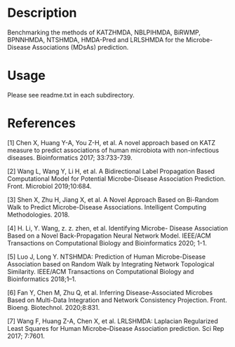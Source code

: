 # Description

Benchmarking the methods of KATZHMDA, NBLPIHMDA, BiRWMP, BPNNHMDA, NTSHMDA, HMDA-Pred and LRLSHMDA for the Microbe-Disease Associations (MDsAs) prediction.


# Usage
Please see readme.txt in each subdirectory.

# References
[1] Chen X, Huang Y-A, You Z-H, et al. A novel approach based on KATZ measure to predict associations of human microbiota with non-infectious diseases. Bioinformatics 2017; 33:733-739.

[2] Wang L, Wang Y, Li H, et al. A Bidirectional Label Propagation Based Computational Model for Potential Microbe-Disease Association Prediction. Front. Microbiol 2019;10:684.

[3] Shen X, Zhu H, Jiang X, et al. A Novel Approach Based on Bi-Random Walk to Predict Microbe-Disease Associations. Intelligent Computing Methodologies. 2018.

[4] H. Li, Y. Wang, z. z. zhen, et al. Identifying Microbe- Disease Association Based on a Novel Back-Propagation Neural Network Model. IEEE/ACM Transactions on Computational Biology and Bioinformatics 2020; 1-1.

[5] Luo J, Long Y. NTSHMDA: Prediction of Human Microbe-Disease Association based on Random Walk by Integrating Network Topological Similarity. IEEE/ACM Transactions on Computational Biology and Bioinformatics 2018;1–1.

[6] Fan Y, Chen M, Zhu Q, et al. Inferring Disease-Associated Microbes Based on Multi-Data Integration and Network Consistency Projection. Front. Bioeng. Biotechnol. 2020;8:831.

[7] Wang F, Huang Z-A, Chen X, et al. LRLSHMDA: Laplacian Regularized Least Squares for Human Microbe–Disease Association prediction. Sci Rep 2017; 7:7601.

